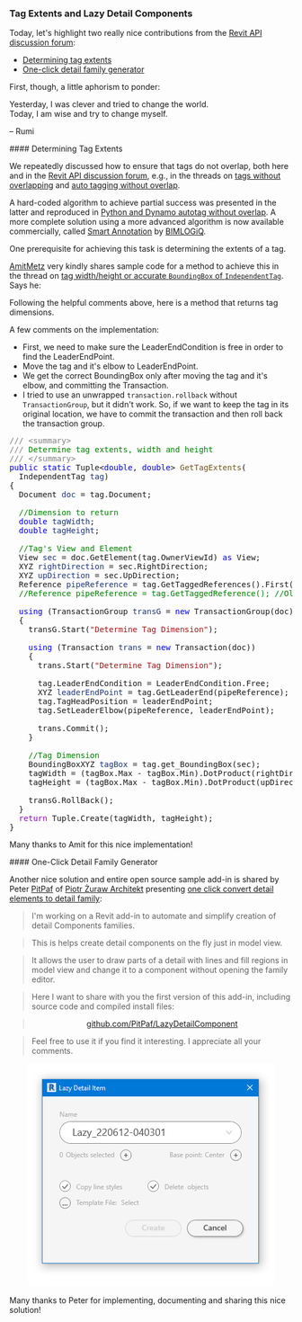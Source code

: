 <head>
<meta http-equiv="Content-Type" content="text/html; charset=utf-8">
<link rel="stylesheet" type="text/css" href="bc.css">
<script src="https://cdn.rawgit.com/google/code-prettify/master/loader/run_prettify.js" type="text/javascript"></script>
</head>

<!---

- Tag Width/Height or Accurate BoundingBox of IndependentTag
  https://forums.autodesk.com/t5/revit-api-forum/tag-width-height-or-accurate-boundingbox-of-independenttag/m-p/11274095

- not trivial to solve: tags without Overlapping
  https://forums.autodesk.com/t5/revit-api-forum/tags-without-overlapping/m-p/11275579

- Auto Tagging without overlap
  https://forums.autodesk.com/t5/revit-api-forum/auto-tagging-without-overlap/td-p/9996808
  
- Python and Dynamo Autotag Without Overlap
  https://thebuildingcoder.typepad.com/blog/2021/02/splits-persona-collector-region-tag-modification.html#5

- OS add-in:
  One click convert detail elements to Detail Family
  https://forums.autodesk.com/t5/revit-api-forum/one-click-convert-detail-elements-to-detail-family/td-p/11230155
  Peter [PitPaf](https://forums.autodesk.com/t5/user/viewprofilepage/user-id/12564927) of [Piotr Żuraw Architekt](https://www.zurawarchitekt.pl)

twitter:

How to determine tag extents, width, height and an open source single-click detail family generator add-in with the #RevitAPI @AutodeskForge @AutodeskRevit #bim #DynamoBim #ForgeDevCon https://autode.sk/detailcomponent

Today, we highlight two nice contributions from the Revit API discussion forum
&ndash; Determining tag extents
&ndash; One-click detail family generator...

linkedin:

#bim #DynamoBim #ForgeDevCon #Revit #API #IFC #SDK #AI #VisualStudio #Autodesk #AEC #adsk

the [Revit API discussion forum](http://forums.autodesk.com/t5/revit-api-forum/bd-p/160) thread

<center>
<img src="img/" alt="" title="" width="600" height=""/>
<p style="font-size: 80%; font-style:italic"></p>
</center>

-->

### Tag Extents and Lazy Detail Components

Today, let's highlight two really nice contributions from the [Revit API discussion forum](http://forums.autodesk.com/t5/revit-api-forum/bd-p/160):

- [Determining tag extents](#2)
- [One-click detail family generator](#3)

First, though, a little aphorism to ponder:

<p class="quote">Yesterday, I was clever and tried to change the world.
<br/>Today, I am wise and try to change myself.</p>
<p class="author">&ndash; Rumi</p>

####<a name="2"></a> Determining Tag Extents

We repeatedly discussed how to ensure that tags do not overlap, both here and in
the [Revit API discussion forum](http://forums.autodesk.com/t5/revit-api-forum/bd-p/160),
e.g., in the threads
on [tags without overlapping](https://forums.autodesk.com/t5/revit-api-forum/tags-without-overlapping/m-p/11275579)
and [auto tagging without overlap](https://forums.autodesk.com/t5/revit-api-forum/auto-tagging-without-overlap/td-p/9996808).

A hard-coded algorithm to achieve partial success was presented in the latter and reproduced 
in [Python and Dynamo autotag without overlap](https://thebuildingcoder.typepad.com/blog/2021/02/splits-persona-collector-region-tag-modification.html#5).
A more complete solution using a more advanced algorithm is now available commercially,
called [Smart Annotation](https://bimlogiq.com/products/smart-annotataion) by [BIMLOGiQ](https://bimlogiq.com).

One prerequisite for achieving this task is determining the extents of a tag.

[AmitMetz](https://forums.autodesk.com/t5/user/viewprofilepage/user-id/9455666) very
kindly shares sample code for a method to achieve this in the thread
on [tag width/height or accurate `BoundingBox` of `IndependentTag`](https://forums.autodesk.com/t5/revit-api-forum/tag-width-height-or-accurate-boundingbox-of-independenttag/m-p/11274095).
Says he:
 
Following the helpful comments above, here is a method that returns tag dimensions.

A few comments on the implementation:

- First, we need to make sure the LeaderEndCondition is free in order to find the LeaderEndPoint.
- Move the tag and it's elbow to LeaderEndPoint.
- We get the correct BoundingBox only after moving the tag and it's elbow, and committing the Transaction.
- I tried to use an unwrapped `transaction.rollback` without `TransactionGroup`, but it didn't work.
  So, if we want to keep the tag in its original location, we have to commit the transaction and then roll back the transaction group.

<pre class="code">
<span style="color:gray;">///</span><span style="color:green;">&nbsp;</span><span style="color:gray;">&lt;</span><span style="color:gray;">summary</span><span style="color:gray;">&gt;</span>
<span style="color:gray;">///</span><span style="color:green;">&nbsp;Determine&nbsp;tag&nbsp;extents,&nbsp;width&nbsp;and&nbsp;height</span>
<span style="color:gray;">///</span><span style="color:green;">&nbsp;</span><span style="color:gray;">&lt;/</span><span style="color:gray;">summary</span><span style="color:gray;">&gt;</span>
<span style="color:blue;">public</span>&nbsp;<span style="color:blue;">static</span>&nbsp;Tuple&lt;<span style="color:blue;">double</span>,&nbsp;<span style="color:blue;">double</span>&gt;&nbsp;<span style="color:#74531f;">GetTagExtents</span>(
&nbsp;&nbsp;IndependentTag&nbsp;<span style="color:#1f377f;">tag</span>)
{
&nbsp;&nbsp;Document&nbsp;<span style="color:#1f377f;">doc</span>&nbsp;=&nbsp;tag.Document;

&nbsp;&nbsp;<span style="color:green;">//Dimension&nbsp;to&nbsp;return</span>
&nbsp;&nbsp;<span style="color:blue;">double</span>&nbsp;<span style="color:#1f377f;">tagWidth</span>;
&nbsp;&nbsp;<span style="color:blue;">double</span>&nbsp;<span style="color:#1f377f;">tagHeight</span>;
 
&nbsp;&nbsp;<span style="color:green;">//Tag&#39;s&nbsp;View&nbsp;and&nbsp;Element</span>
&nbsp;&nbsp;View&nbsp;<span style="color:#1f377f;">sec</span>&nbsp;=&nbsp;doc.GetElement(tag.OwnerViewId)&nbsp;<span style="color:blue;">as</span>&nbsp;View;
&nbsp;&nbsp;XYZ&nbsp;<span style="color:#1f377f;">rightDirection</span>&nbsp;=&nbsp;sec.RightDirection;
&nbsp;&nbsp;XYZ&nbsp;<span style="color:#1f377f;">upDirection</span>&nbsp;=&nbsp;sec.UpDirection;
&nbsp;&nbsp;Reference&nbsp;<span style="color:#1f377f;">pipeReference</span>&nbsp;=&nbsp;tag.GetTaggedReferences().First();
&nbsp;&nbsp;<span style="color:green;">//Reference&nbsp;pipeReference&nbsp;=&nbsp;tag.GetTaggedReference();&nbsp;//Older&nbsp;Revit&nbsp;Version</span>
 
&nbsp;&nbsp;<span style="color:blue;">using</span>&nbsp;(TransactionGroup&nbsp;<span style="color:#1f377f;">transG</span>&nbsp;=&nbsp;<span style="color:blue;">new</span>&nbsp;TransactionGroup(doc))
&nbsp;&nbsp;{
&nbsp;&nbsp;&nbsp;&nbsp;transG.Start(<span style="color:#a31515;">&quot;Determine&nbsp;Tag&nbsp;Dimension&quot;</span>);
 
&nbsp;&nbsp;&nbsp;&nbsp;<span style="color:blue;">using</span>&nbsp;(Transaction&nbsp;<span style="color:#1f377f;">trans</span>&nbsp;=&nbsp;<span style="color:blue;">new</span>&nbsp;Transaction(doc))
&nbsp;&nbsp;&nbsp;&nbsp;{
&nbsp;&nbsp;&nbsp;&nbsp;&nbsp;&nbsp;trans.Start(<span style="color:#a31515;">&quot;Determine&nbsp;Tag&nbsp;Dimension&quot;</span>);
 
&nbsp;&nbsp;&nbsp;&nbsp;&nbsp;&nbsp;tag.LeaderEndCondition&nbsp;=&nbsp;LeaderEndCondition.Free;
&nbsp;&nbsp;&nbsp;&nbsp;&nbsp;&nbsp;XYZ&nbsp;<span style="color:#1f377f;">leaderEndPoint</span>&nbsp;=&nbsp;tag.GetLeaderEnd(pipeReference);
&nbsp;&nbsp;&nbsp;&nbsp;&nbsp;&nbsp;tag.TagHeadPosition&nbsp;=&nbsp;leaderEndPoint;
&nbsp;&nbsp;&nbsp;&nbsp;&nbsp;&nbsp;tag.SetLeaderElbow(pipeReference,&nbsp;leaderEndPoint);
 
&nbsp;&nbsp;&nbsp;&nbsp;&nbsp;&nbsp;trans.Commit();
&nbsp;&nbsp;&nbsp;&nbsp;}
 
&nbsp;&nbsp;&nbsp;&nbsp;<span style="color:green;">//Tag&nbsp;Dimension</span>
&nbsp;&nbsp;&nbsp;&nbsp;BoundingBoxXYZ&nbsp;<span style="color:#1f377f;">tagBox</span>&nbsp;=&nbsp;tag.get_BoundingBox(sec);
&nbsp;&nbsp;&nbsp;&nbsp;tagWidth&nbsp;=&nbsp;(tagBox.Max&nbsp;-&nbsp;tagBox.Min).DotProduct(rightDirection);
&nbsp;&nbsp;&nbsp;&nbsp;tagHeight&nbsp;=&nbsp;(tagBox.Max&nbsp;-&nbsp;tagBox.Min).DotProduct(upDirection);
 
&nbsp;&nbsp;&nbsp;&nbsp;transG.RollBack();
&nbsp;&nbsp;}
&nbsp;&nbsp;<span style="color:#8f08c4;">return</span>&nbsp;Tuple.Create(tagWidth,&nbsp;tagHeight);
}
</pre>

Many thanks to Amit for this nice implementation!

####<a name="3"></a> One-Click Detail Family Generator

Another nice solution and entire open source sample add-in is shared by
Peter [PitPaf](https://forums.autodesk.com/t5/user/viewprofilepage/user-id/12564927) of [Piotr Żuraw Architekt](https://www.zurawarchitekt.pl)
presenting [one click convert detail elements to detail family](https://forums.autodesk.com/t5/revit-api-forum/one-click-convert-detail-elements-to-detail-family/td-p/11230155):

> I'm working on a Revit add-in to automate and simplify creation of detail Components families.

> This is helps create detail components on the fly just in model view.

> It allows the user to draw parts of a detail with lines and fill regions in model view and change it to a component without opening the family editor.

> Here I want to share with you the first version of this add-in, including source code and compiled install files:

> <p style="text-align:center"><a href="https://github.com/PitPaf/LazyDetailComponent">github.com/PitPaf/LazyDetailComponent</a></p>

> Feel free to use it if you find it interesting. I appreciate all your comments.

<center>
<img src="img/lazy_detail_component.png" alt="Lazy detail component" title="Lazy detail component" width="438"/> <!-- 438 -->
</center>

Many thanks to Peter for implementing, documenting and sharing this nice solution!
